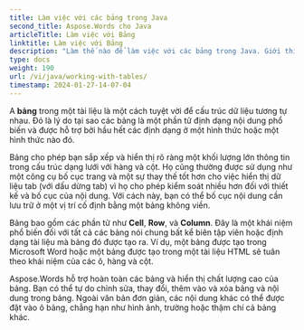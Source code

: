 ```yaml
---
title: Làm việc với các bảng trong Java
second_title: Aspose.Words cho Java
articleTitle: Làm việc với Bảng
linktitle: Làm việc với Bảng
description: "Làm thế nào để làm việc với các bảng trong Java. Giới thiệu các khái niệm về nút bảng trong Aspose.Words cho Java."
type: docs
weight: 190
url: /vi/java/working-with-tables/
timestamp: 2024-01-27-14-07-04
---
```


A **bảng** trong một tài liệu là một cách tuyệt vời để cấu trúc dữ liệu tương tự nhau. Đó là lý do tại sao các bảng là một phần tử định dạng nội dung phổ biến và được hỗ trợ bởi hầu hết các định dạng ở một hình thức hoặc một hình thức nào đó.

Bảng cho phép bạn sắp xếp và hiển thị rõ ràng một khối lượng lớn thông tin trong cấu trúc dạng lưới với hàng và cột. Họ cũng thường được sử dụng như một công cụ bố cục trang và một sự thay thế tốt hơn cho việc hiển thị dữ liệu tab (với dấu dừng tab) vì họ cho phép kiểm soát nhiều hơn đối với thiết kế và bố cục của nội dung. Với cách này, bạn có thể bố cục nội dung cần lưu trữ ở một vị trí cố định bằng một bảng không viền.

Bảng bao gồm các phần tử như **Cell**, **Row**, và **Column**. Đây là một khái niệm phổ biến đối với tất cả các bảng nói chung bất kể biên tập viên hoặc định dạng tài liệu mà bảng đó được tạo ra. Ví dụ, một bảng được tạo trong Microsoft Word hoặc một bảng được tạo trong một tài liệu HTML sẽ tuân theo khái niệm của các ô, hàng và cột.

Aspose.Words hỗ trợ hoàn toàn các bảng và hiển thị chất lượng cao của bảng. Bạn có thể tự do chỉnh sửa, thay đổi, thêm vào và xóa bảng và nội dung trong bảng. Ngoài văn bản đơn giản, các nội dung khác có thể được đặt vào ô bảng, chẳng hạn như hình ảnh, trường hoặc thậm chí cả bảng khác.
